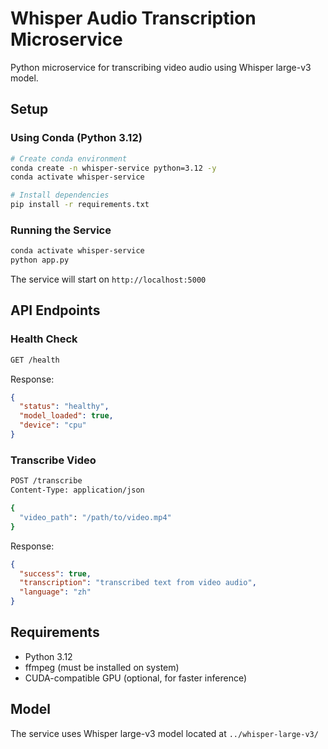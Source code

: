 # Whisper Audio Transcription Microservice

Python microservice for transcribing video audio using Whisper large-v3 model.

## Setup

### Using Conda (Python 3.12)

```bash
# Create conda environment
conda create -n whisper-service python=3.12 -y
conda activate whisper-service

# Install dependencies
pip install -r requirements.txt
```

### Running the Service

```bash
conda activate whisper-service
python app.py
```

The service will start on `http://localhost:5000`

## API Endpoints

### Health Check

```bash
GET /health
```

Response:
```json
{
  "status": "healthy",
  "model_loaded": true,
  "device": "cpu"
}
```

### Transcribe Video

```bash
POST /transcribe
Content-Type: application/json

{
  "video_path": "/path/to/video.mp4"
}
```

Response:
```json
{
  "success": true,
  "transcription": "transcribed text from video audio",
  "language": "zh"
}
```

## Requirements

- Python 3.12
- ffmpeg (must be installed on system)
- CUDA-compatible GPU (optional, for faster inference)

## Model

The service uses Whisper large-v3 model located at `../whisper-large-v3/`

